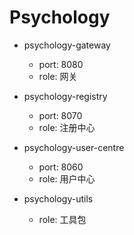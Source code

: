 # Psychology

- psychology-gateway
  - port: 8080
  - role: 网关
    
- psychology-registry
  - port: 8070
  - role: 注册中心
    
- psychology-user-centre
  - port: 8060
  - role: 用户中心
  
- psychology-utils
  - role: 工具包